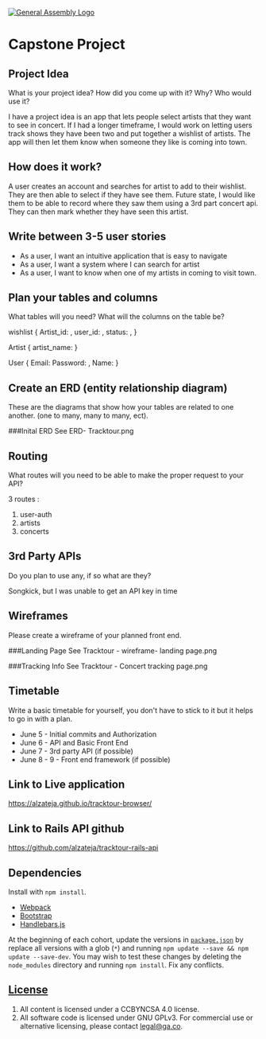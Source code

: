[![General Assembly Logo](https://camo.githubusercontent.com/1a91b05b8f4d44b5bbfb83abac2b0996d8e26c92/687474703a2f2f692e696d6775722e636f6d2f6b6538555354712e706e67)](https://generalassemb.ly/education/web-development-immersive)


# Capstone Project

## Project Idea

What is your project idea?  How did you come up with it? Why? Who would use it?

I have a project idea is an app that lets people select artists that they want to see in concert.  If I had a longer timeframe, I would work on letting users track shows they have been two and put together a wishlist of artists.  The app will then let them know when someone they like is coming into town.


## How does it work?
A user creates an account and searches for artist to add to their wishlist.  They are then able to select if they have see them.  Future state, I would like them to be able to record where they saw them using a 3rd part concert api.  They can then mark whether they have seen
this artist.


## Write between 3-5 user stories

* As a user, I want an intuitive application that is easy to navigate
* As a user, I want a system where I can search for artist
* As a user, I want to know when one of my artists in coming to visit town.

## Plan your tables and columns

What tables will you need? What will the columns on the table be?

wishlist {
Artist_id: ,
user_id: ,
status: ,
}



Artist {
artist_name:
}

User {
Email:
Password: ,
Name:
}

## Create an ERD (entity relationship diagram)

These are the diagrams that show how your tables are related to one another.
(one to many, many to many, ect).

###Inital ERD
See ERD- Tracktour.png


## Routing

What routes will you need to be able to make the proper request to your API?

3 routes :
1) user-auth
2) artists
3) concerts

## 3rd Party APIs

Do you plan to use any, if so what are they?

Songkick, but I was unable to get an API key in time

## Wireframes

Please create a wireframe of your planned front end.

###Landing Page
See Tracktour - wireframe- landing page.png


###Tracking Info
See Tracktour - Concert tracking page.png


## Timetable

Write a basic timetable for yourself, you don't have to stick to it but it
helps to go in with a plan.

* June 5 - Initial commits and Authorization
* June 6 - API and Basic Front End
* June 7 - 3rd party API (if possible)
* June 8 - 9 - Front end framework (if possible)

## Link to Live application

https://alzateja.github.io/tracktour-browser/

## Link to Rails API github

https://github.com/alzateja/tracktour-rails-api

## Dependencies

Install with `npm install`.

-   [Webpack](https://webpack.github.io)
-   [Bootstrap](http://getbootstrap.com)
-   [Handlebars.js](http://handlebarsjs.com)

At the beginning of each cohort, update the versions in
[`package.json`](package.json) by replace all versions with a glob (`*`) and
running `npm update --save && npm update --save-dev`. You may wish to test these
changes by deleting the `node_modules` directory and running `npm install`.
Fix any conflicts.

## [License](LICENSE)

1.  All content is licensed under a CC­BY­NC­SA 4.0 license.
1.  All software code is licensed under GNU GPLv3. For commercial use or
    alternative licensing, please contact legal@ga.co.
